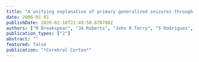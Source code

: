```yaml
---
title: "A unifying explanation of primary generalized seizures through nonlinear brain modeling and bifurcation analysis"
date: 2006-01-01
publishDate: 2020-02-18T22:49:50.870788Z
authors: ["M Breakspear", "JA Roberts", "John R Terry", "S Rodrigues", "N Mahant", "PA Robinson"]
publication_types: ["2"]
abstract: ""
featured: false
publication: "*Cerebral Cortex*"
---
```


